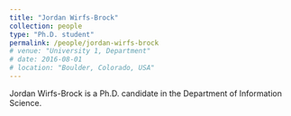 ```yaml
---
title: "Jordan Wirfs-Brock"
collection: people
type: "Ph.D. student"
permalink: /people/jordan-wirfs-brock
# venue: "University 1, Department"
# date: 2016-08-01
# location: "Boulder, Colorado, USA"
---
```


Jordan Wirfs-Brock is a Ph.D. candidate in the Department of Information Science.